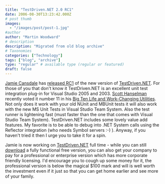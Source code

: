 ```yaml
---
title: "TestDriven.NET 2.0 RC1"
date: 2006-08-30T13:23:42.000Z
# post thumb
images:
  - "/images/post/post-1.jpg"
#author
author: "Martin Woodward"
# description
description: "Migrated from old blog archive"
# Taxonomies
categories: ["Technology"]
tags: ["blog", "archive"]
type: "regular" # available type (regular or featured)
draft: false
---
```


[ Jamie Cansdale](http://www.testdriven.net/) has [released RC1](http://weblogs.asp.net/nunitaddin/archive/2006/08/30/TestDriven.NET-2.0.1761-_2D00_-RC1.aspx) of the new version of [TestDriven.NET](http://www.testdriven.net/).  For those of you that don't know it TestDriven.NET is an excellent unit test integration plug-in for Visual Studio 2005 and 2003.  [Scott Hanselman](http://www.hanselman.com/blog/) recently voted it number 11 in his [Big Ten Life and Work-Changing Utilities](http://www.hanselman.com/blog/ScottHanselmans2006UltimateDeveloperAndPowerUsersToolListForWindows.aspx). Not only does it work with your old NUnit and MBUnit tests it will also work with the new MS Unit Tests in Visual Studio Team System.  Also the test runner is lightening fast (must faster than the one that comes with Visual Studio Team System).  TestDriven.NET includes some lovely value add features.  My favorite is to be able to debug into .NET System calls using the Reflector integration (who needs Symbol servers :-) ).  Anyway, if you haven't tried it then I urge you to take it for a spin.   

Jamie is now working on [TestDriven.NET](http://www.testdriven.net/) full time - while you can still [download](http://www.testdriven.net/download.aspx) a fully functional free version, you can also get your company to pay for a professional or enterprise version which has more corporate friendly licensing.  I'd encourage you to cough up some money for it, the professional version is below the magical $100 mark and will is well worth the investment even if it just so that you can get home earlier and see more of your family.